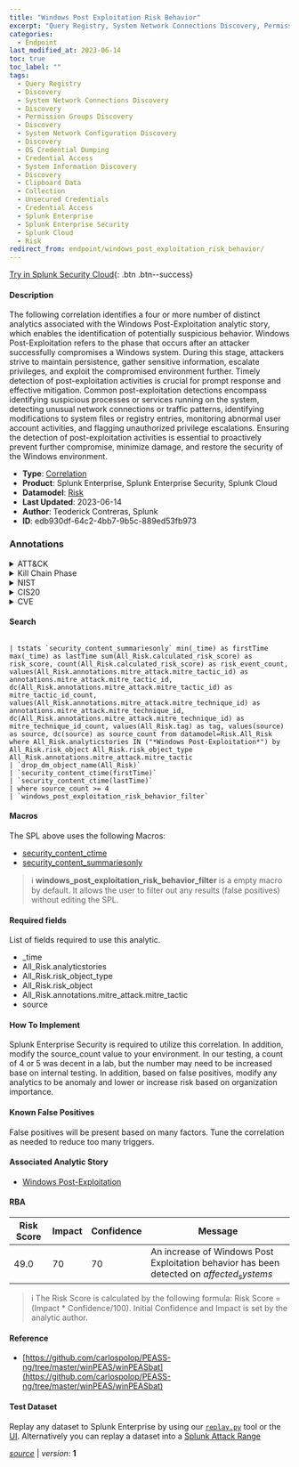 ```yaml
---
title: "Windows Post Exploitation Risk Behavior"
excerpt: "Query Registry, System Network Connections Discovery, Permission Groups Discovery, System Network Configuration Discovery, OS Credential Dumping, System Information Discovery, Clipboard Data, Unsecured Credentials"
categories:
  - Endpoint
last_modified_at: 2023-06-14
toc: true
toc_label: ""
tags:
  - Query Registry
  - Discovery
  - System Network Connections Discovery
  - Discovery
  - Permission Groups Discovery
  - Discovery
  - System Network Configuration Discovery
  - Discovery
  - OS Credential Dumping
  - Credential Access
  - System Information Discovery
  - Discovery
  - Clipboard Data
  - Collection
  - Unsecured Credentials
  - Credential Access
  - Splunk Enterprise
  - Splunk Enterprise Security
  - Splunk Cloud
  - Risk
redirect_from: endpoint/windows_post_exploitation_risk_behavior/
---
```




[Try in Splunk Security Cloud](https://www.splunk.com/en_us/cyber-security.html){: .btn .btn--success}

#### Description

The following correlation identifies a four or more number of distinct analytics associated with the Windows Post-Exploitation analytic story, which enables the identification of potentially suspicious behavior. Windows Post-Exploitation refers to the phase that occurs after an attacker successfully compromises a Windows system. During this stage, attackers strive to maintain persistence, gather sensitive information, escalate privileges, and exploit the compromised environment further. Timely detection of post-exploitation activities is crucial for prompt response and effective mitigation. Common post-exploitation detections encompass identifying suspicious processes or services running on the system, detecting unusual network connections or traffic patterns, identifying modifications to system files or registry entries, monitoring abnormal user account activities, and flagging unauthorized privilege escalations. Ensuring the detection of post-exploitation activities is essential to proactively prevent further compromise, minimize damage, and restore the security of the Windows environment.

- **Type**: [Correlation](https://github.com/splunk/security_content/wiki/Detection-Analytic-Types)
- **Product**: Splunk Enterprise, Splunk Enterprise Security, Splunk Cloud
- **Datamodel**: [Risk](https://docs.splunk.com/Documentation/CIM/latest/User/Risk)
- **Last Updated**: 2023-06-14
- **Author**: Teoderick Contreras, Splunk
- **ID**: edb930df-64c2-4bb7-9b5c-889ed53fb973

### Annotations
<details>
  <summary>ATT&CK</summary>

<div markdown="1">

#### [ATT&CK](https://attack.mitre.org/)

| ID          | Technique   | Tactic         |
| ----------- | ----------- |--------------- |
| [T1012](https://attack.mitre.org/techniques/T1012/) | Query Registry | Discovery |

| [T1049](https://attack.mitre.org/techniques/T1049/) | System Network Connections Discovery | Discovery |

| [T1069](https://attack.mitre.org/techniques/T1069/) | Permission Groups Discovery | Discovery |

| [T1016](https://attack.mitre.org/techniques/T1016/) | System Network Configuration Discovery | Discovery |

| [T1003](https://attack.mitre.org/techniques/T1003/) | OS Credential Dumping | Credential Access |

| [T1082](https://attack.mitre.org/techniques/T1082/) | System Information Discovery | Discovery |

| [T1115](https://attack.mitre.org/techniques/T1115/) | Clipboard Data | Collection |

| [T1552](https://attack.mitre.org/techniques/T1552/) | Unsecured Credentials | Credential Access |

</div>
</details>


<details>
  <summary>Kill Chain Phase</summary>

<div markdown="1">

* Exploitation


</div>
</details>


<details>
  <summary>NIST</summary>

<div markdown="1">

* DE.AE



</div>
</details>

<details>
  <summary>CIS20</summary>

<div markdown="1">

* CIS 10



</div>
</details>

<details>
  <summary>CVE</summary>

<div markdown="1">


</div>
</details>


#### Search

```

| tstats `security_content_summariesonly` min(_time) as firstTime max(_time) as lastTime sum(All_Risk.calculated_risk_score) as risk_score, count(All_Risk.calculated_risk_score) as risk_event_count, values(All_Risk.annotations.mitre_attack.mitre_tactic_id) as annotations.mitre_attack.mitre_tactic_id, dc(All_Risk.annotations.mitre_attack.mitre_tactic_id) as mitre_tactic_id_count, values(All_Risk.annotations.mitre_attack.mitre_technique_id) as annotations.mitre_attack.mitre_technique_id, dc(All_Risk.annotations.mitre_attack.mitre_technique_id) as mitre_technique_id_count, values(All_Risk.tag) as tag, values(source) as source, dc(source) as source_count from datamodel=Risk.All_Risk where All_Risk.analyticstories IN ("*Windows Post-Exploitation*") by All_Risk.risk_object All_Risk.risk_object_type All_Risk.annotations.mitre_attack.mitre_tactic 
| `drop_dm_object_name(All_Risk)` 
| `security_content_ctime(firstTime)` 
| `security_content_ctime(lastTime)` 
| where source_count >= 4 
| `windows_post_exploitation_risk_behavior_filter`
```

#### Macros
The SPL above uses the following Macros:
* [security_content_ctime](https://github.com/splunk/security_content/blob/develop/macros/security_content_ctime.yml)
* [security_content_summariesonly](https://github.com/splunk/security_content/blob/develop/macros/security_content_summariesonly.yml)

> :information_source:
> **windows_post_exploitation_risk_behavior_filter** is a empty macro by default. It allows the user to filter out any results (false positives) without editing the SPL.



#### Required fields
List of fields required to use this analytic.
* _time
* All_Risk.analyticstories
* All_Risk.risk_object_type
* All_Risk.risk_object
* All_Risk.annotations.mitre_attack.mitre_tactic
* source



#### How To Implement
Splunk Enterprise Security is required to utilize this correlation. In addition, modify the source_count value to your environment. In our testing, a count of 4 or 5 was decent in a lab, but the number may need to be increased base on internal testing. In addition, based on false positives, modify any analytics to be anomaly and lower or increase risk based on organization importance.
#### Known False Positives
False positives will be present based on many factors. Tune the correlation as needed to reduce too many triggers.

#### Associated Analytic Story
* [Windows Post-Exploitation](/stories/windows_post-exploitation)




#### RBA

| Risk Score  | Impact      | Confidence   | Message      |
| ----------- | ----------- |--------------|--------------|
| 49.0 | 70 | 70 | An increase of Windows Post Exploitation behavior has been detected on $affected_systems$ |


> :information_source:
> The Risk Score is calculated by the following formula: Risk Score = (Impact * Confidence/100). Initial Confidence and Impact is set by the analytic author.


#### Reference

* [https://github.com/carlospolop/PEASS-ng/tree/master/winPEAS/winPEASbat](https://github.com/carlospolop/PEASS-ng/tree/master/winPEAS/winPEASbat)



#### Test Dataset
Replay any dataset to Splunk Enterprise by using our [`replay.py`](https://github.com/splunk/attack_data#using-replaypy) tool or the [UI](https://github.com/splunk/attack_data#using-ui).
Alternatively you can replay a dataset into a [Splunk Attack Range](https://github.com/splunk/attack_range#replay-dumps-into-attack-range-splunk-server)




[*source*](https://github.com/splunk/security_content/tree/develop/detections/endpoint/windows_post_exploitation_risk_behavior.yml) \| *version*: **1**